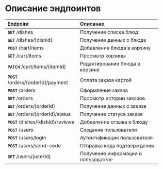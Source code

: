 # Описание эндпоинтов

| **Endpoint**                         | **Описание**                        |
| :----------------------------------- | :---------------------------------- |
| **`GET`** /dishes                    | Получение списка блюд               |
| **`GET`** /dishes/{dishId}           | Получение данных о блюде            |
| **`POST`** /cart/items               | Добавление блюда в корзину          |
| **`GET`** /cart/items                | Просмотр корзины                    |
| **`PATCH`** /cart/items/{itemId}     | Редактирование блюда в корзине      |
| **`POST`** /orders/{orderId}/payment | Оплата заказа картой                |
| **`POST`** /orders                   | Оформление заказа                   |
| **`GET`** /orders                    | Просмотр истории заказов            |
| **`GET`** /orders/{orderId}          | Получение данных о заказе           |
| **`GET`** /orders/{orderId}/status   | Получение статуса заказа            |
| **`POST`** /dishes/{dishId}/reviews  | Добавление отзыва к блюду           |
| **`POST`** /users                    | Создание пользователя               |
| **`POST`** /users/login              | Аутентификация пользователя         |
| **`POST`** /users/send-code          | Отправка кода подтверждения         |
| **`GET`** /users/{userId}            | Получение информации о пользователе |
